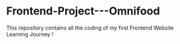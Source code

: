 # Frontend-Project---Omnifood
This repository contains all the coding of my first Frontend Website Learning Journey !
